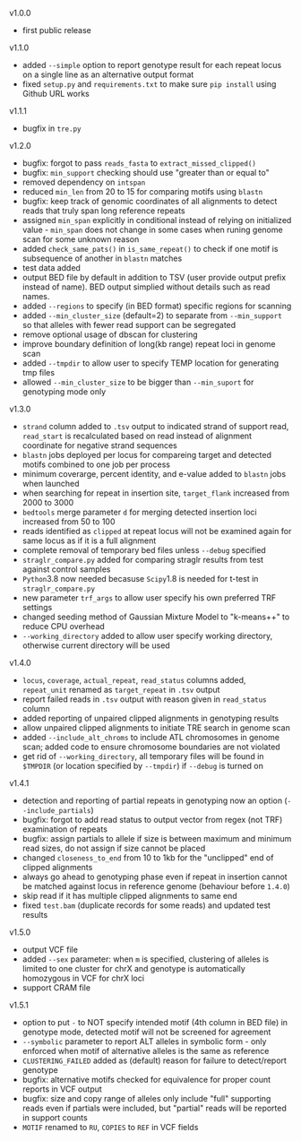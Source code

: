 v1.0.0
- first public release

v1.1.0
- added `--simple` option to report genotype result for each repeat locus on a single line as an alternative output format
- fixed `setup.py` and `requirements.txt` to make sure `pip install` using Github URL works

v1.1.1
- bugfix in `tre.py`

v1.2.0
- bugfix: forgot to pass `reads_fasta` to `extract_missed_clipped()`
- bugfix: `min_support` checking should use "greater than or equal to"
- removed dependency on `intspan`
- reduced `min_len` from 20 to 15 for comparing motifs using `blastn`
- bugfix: keep track of genomic coordinates of all alignments to detect reads that truly span long reference repeats
- assigned `min_span` explicitly in conditional instead of relying on initialized value - `min_span` does not change in some cases when runing genome scan for some unknown reason
- added `check_same_pats()` in `is_same_repeat()` to check if one motif is subsequence of another in `blastn` matches
- test data added
- output BED file by default in addition to TSV (user provide output prefix instead of name). BED output simplied without details such as read names.
- added `--regions` to specify (in BED format) specific regions for scanning
- added `--min_cluster_size` (default=2) to separate from `--min_support` so that alleles with fewer read support can be segregated
- remove optional usage of dbscan for clustering
- improve boundary definition of long(kb range) repeat loci in genome scan
- added `--tmpdir` to allow user to specify TEMP location for generating tmp files
- allowed `--min_cluster_size` to be bigger than `--min_suport` for genotyping mode only

v1.3.0
- `strand` column added to `.tsv` output to indicated strand of support read, `read_start` is recalculated based on read instead of alignment coordinate for negative strand sequences
- `blastn` jobs deployed per locus for compareing target and detected motifs combined to one job per process
- minimum coverarge, percent identity, and e-value added to `blastn` jobs when launched
- when searching for repeat in insertion site, `target_flank` increased from 2000 to 3000
- `bedtools` merge parameter `d` for merging detected insertion loci increased from 50 to 100
- reads identified as `clipped` at repeat locus will not be examined again for same locus as if it is a full alignment
- complete removal of temporary bed files unless `--debug` specified
- `straglr_compare.py` added for comparing straglr results from test against control samples
- `Python`3.8 now needed becasuse `Scipy`1.8 is needed for t-test in `straglr_compare.py`
- new parameter `trf_args` to allow user specify his own preferred TRF settings
- changed seeding method of Gaussian Mixture Model to "k-means++" to reduce CPU overhead
- `--working_directory` added to allow user specify working directory, otherwise current directory will be used

v1.4.0
- `locus`, `coverage`, `actual_repeat`, `read_status` columns added, `repeat_unit` renamed as `target_repeat` in `.tsv` output 
- report failed reads in `.tsv` output with reason given in `read_status` column
- added reporting of unpaired clipped alignments in genotyping results
- allow unpaired clipped alignments to initiate TRE search in genome scan
- added `--include_alt_chroms` to include ATL chromosomes in genome scan; added code to ensure chromosome boundaries are not violated
- get rid of `--working_directory`, all temporary files will be found in `$TMPDIR` (or location specified by `--tmpdir`) if `--debug` is turned on

v1.4.1
- detection and reporting of partial repeats in genotyping now an option (`--include_partials`)
- bugfix: forgot to add read status to output vector from regex (not TRF) examination of repeats
- bugfix: assign partials to allele if size is between maximum and minimum read sizes, do not assign if size cannot be placed
- changed `closeness_to_end` from 10 to 1kb for the "unclipped" end of clipped alignments
- always go ahead to genotyping phase even if repeat in insertion cannot be matched against locus in reference genome (behaviour before `1.4.0`)
- skip read if it has multiple clipped alignments to same end
- fixed `test.bam` (duplicate records for some reads) and updated test results

v1.5.0
- output VCF file
- added `--sex` parameter: when `m` is specified, clustering of alleles is limited to one cluster for chrX and genotype is automatically homozygous in VCF for chrX loci
- support CRAM file

v1.5.1
- option to put `-` to NOT specify intended motif (4th column in BED file) in genotype mode, detected motif will not be screened for agreement
- `--symbolic` parameter to report ALT alleles in symbolic form - only enforced when motif of alternative alleles is the same as reference
- `CLUSTERING_FAILED` added as (default) reason for failure to detect/report genotype
- bugfix: alternative motifs checked for equivalence for proper count reports in VCF output
- bugfix: size and copy range of alleles only include "full" supporting reads even if partials were included, but "partial" reads will be reported in support counts
- `MOTIF` renamed to `RU`, `COPIES` to `REF` in VCF fields
